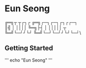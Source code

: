 # Eun Seong

╔═╗┬ ┬┌┐┌  ╔═╗┌─┐┌─┐┌┐┌┌─┐\
║╣ │ ││││  ╚═╗├┤ │ │││││ ┬\
╚═╝└─┘┘└┘  ╚═╝└─┘└─┘┘└┘└─┘\


## Getting Started
'''
echo "Eun Seong"
'''
